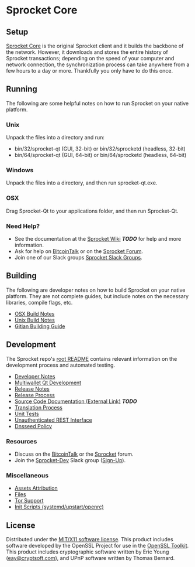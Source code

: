 Sprocket Core
=====================

Setup
---------------------
[Sprocket Core](http://sprocket.org/wallet) is the original Sprocket client and it builds the backbone of the network. However, it downloads and stores the entire history of Sprocket transactions; depending on the speed of your computer and network connection, the synchronization process can take anywhere from a few hours to a day or more. Thankfully you only have to do this once.

Running
---------------------
The following are some helpful notes on how to run Sprocket on your native platform.

### Unix

Unpack the files into a directory and run:

- bin/32/sprocket-qt (GUI, 32-bit) or bin/32/sprocketd (headless, 32-bit)
- bin/64/sprocket-qt (GUI, 64-bit) or bin/64/sprocketd (headless, 64-bit)

### Windows

Unpack the files into a directory, and then run sprocket-qt.exe.

### OSX

Drag Sprocket-Qt to your applications folder, and then run Sprocket-Qt.

### Need Help?

* See the documentation at the [Sprocket Wiki](https://en.bitcoin.it/wiki/Main_Page) ***TODO***
for help and more information.
* Ask for help on [BitcoinTalk](https://bitcointalk.org/fixme) or on the [Sprocket Forum](http://forum.sprocket.org/).
* Join one of our Slack groups [Sprocket Slack Groups](https://www.sprkc.network/fixme).

Building
---------------------
The following are developer notes on how to build Sprocket on your native platform. They are not complete guides, but include notes on the necessary libraries, compile flags, etc.

- [OSX Build Notes](build-osx.md)
- [Unix Build Notes](build-unix.md)
- [Gitian Building Guide](gitian-building.md)

Development
---------------------
The Sprocket repo's [root README](https://github.com/Sprocket-Project/Sprocket/blob/master/README.md) contains relevant information on the development process and automated testing.

- [Developer Notes](developer-notes.md)
- [Multiwallet Qt Development](multiwallet-qt.md)
- [Release Notes](release-notes.md)
- [Release Process](release-process.md)
- [Source Code Documentation (External Link)](https://dev.visucore.com/bitcoin/doxygen/) ***TODO***
- [Translation Process](translation_process.md)
- [Unit Tests](unit-tests.md)
- [Unauthenticated REST Interface](REST-interface.md)
- [Dnsseed Policy](dnsseed-policy.md)

### Resources

* Discuss on the [BitcoinTalk](https://bitcointalk.org/fixme) or the [Sprocket](http://forum.sprkc.network/fixme) forum.
* Join the [Sprocket-Dev](https://sprocket-dev.slack.com/) Slack group ([Sign-Up](https://fixme)).

### Miscellaneous
- [Assets Attribution](assets-attribution.md)
- [Files](files.md)
- [Tor Support](tor.md)
- [Init Scripts (systemd/upstart/openrc)](init.md)

License
---------------------
Distributed under the [MIT/X11 software license](http://www.opensource.org/licenses/mit-license.php).
This product includes software developed by the OpenSSL Project for use in the [OpenSSL Toolkit](https://www.openssl.org/). This product includes
cryptographic software written by Eric Young ([eay@cryptsoft.com](mailto:eay@cryptsoft.com)), and UPnP software written by Thomas Bernard.
